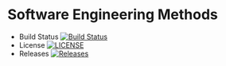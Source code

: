 # Software Engineering Methods

- Build Status [![Build Status](https://travis-ci.com/MayPhooThantZin/sem.svg?branch=main)](https://travis-ci.com/MayPhooThantZin/sem)
- License [![LICENSE](https://img.shields.io/github/license/MayPhooThantZin/sem.svg?style=flat-square)](https://github.com/MayPhooThantZin/sem/blob/master/LICENSE)
- Releases [![Releases](https://img.shields.io/github/release/MayPhooThantZin/sem/all.svg?style=flat-square)](https://github.com/MayPhooThantZin/sem/releases)